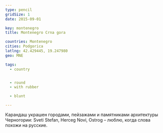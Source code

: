 ```yaml
---
type: pencil
gridSize: 1
date: 2015-09-01

key: montenegro
title: Montenegro Crna gora

countries: Montenegro
cities: Podgorica
latlng: 42.429445, 19.247980
geo: MNE

tags:
  - country


  - round
  - with rubber

  - blunt

---
```


Карандаш украшен городами, пейзажами и памятниками архитектуры Черногории: Sveti Stefan, Herceg Novi, Ostrog – люблю, когда слова похожи на русские.
